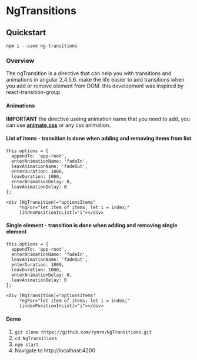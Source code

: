 # NgTransitions

## Quickstart
`npm i --save ng-transitions`

### Overview
The ngTransition is a directive that can help you with transitions and animations in angular 2,4,5,6.
make the life easier to add transitions when you add or remove element from DOM. this development was inspired by react-transition-group.

#### Animations
**IMPORTANT** the directive useing animation name that you need to add, you can use **[animate.css](https://daneden.github.io/animate.css)** or any css animation.

#### List of items - transition is done when adding and removing items from list
```
this.options = {
  appendTo: 'app-root',
  enterAnimationName: 'fadeIn',
  leavAnimationName: 'fadeOut',
  enterDuration: 1000,
  leavDuration: 1000,
  enterAnimationDelay: 0,
  leavAnimationDelay: 0
};

<div [NgTransition]="optionsItems"
     *ngFor="let item of items; let i = index;"
     [indexPositionInList]="i"></div>
```

#### Single element - transition is done when adding and removing single element
```
this.options = {
  appendTo: 'app-root',
  enterAnimationName: 'fadeIn',
  leavAnimationName: 'fadeOut',
  enterDuration: 1000,
  leavDuration: 1000,
  enterAnimationDelay: 0,
  leavAnimationDelay: 0
};

<div [NgTransition]="optionsItems"
     *ngFor="let item of items; let i = index;"
     [indexPositionInList]="i"></div>
```

#### Demo
1. `git clone https://github.com/rynrn/NgTransitions.git`
2. `cd NgTransitions`
3. `npm start`
4. Navigate to http://localhost:4200
